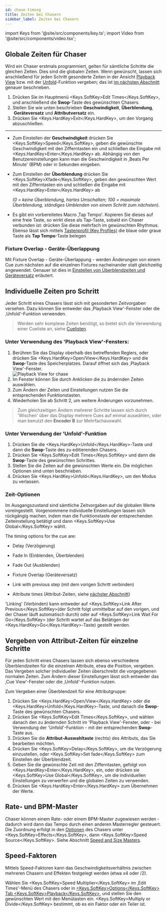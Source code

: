 ```yaml
---
id: chase-timing
title: Zeiten bei Chasern
sidebar_label: Zeiten bei Chasern
---
```


import Keys from '@site/src/components/key.ts';
import Video from '@site/src/components/video.tsx';

## Globale Zeiten für Chaser

Wird ein Chaser erstmals programmiert, gelten für sämtliche Schritte die
gleichen Zeiten. Dies sind die globalen Zeiten. Wenn gewünscht, lassen
sich anschließend für jeden Schritt gesonderte Zeiten in der Ansicht
[Playback View](editing-a-chase.md#einen-chaser-zum-editieren-öffnen) bzw. mit 
der [Unfold](editing-a-chase.md#ändern-eines-chasers-mit-der-unfold-funktion)-Funktion 
vergeben; das ist [im nächsten Abschnitt](#individuelle-zeiten-pro-schritt)
 genauer beschrieben.

1. Drücken Sie im Hauptmenü <Keys.SoftKey>Edit Times</Keys.SoftKey>, und anschließend die **Swop**-Taste des gewünschten Chasers.
2. Stellen Sie wie unten beschrieben **Geschwindigkeit**, **Überblendung**,
&nbsp;**Geräteversatz** und **Attributversatz** ein.
3. Drücken Sie <Keys.HardKey>Exit</Keys.HardKey>, um den Vorgang abzuschließen.

---

-   Zum Einstellen der **Geschwindigkeit** drücken Sie <Keys.SoftKey>Speed</Keys.SoftKey>, geben die
    gewünschte Geschwindigkeit mit den Zifferntasten ein und schließen
    die Eingabe mit <Keys.HardKey>Enter</Keys.HardKey> ab. Abhängig von den Benutzereinstellungen
    kann man die Geschwindigkeit in ‚Beats Per Minute' (BPM) oder in
    Sekunden eingeben.

-   Zum Einstellen der **Überblendung** drücken Sie <Keys.SoftKey>Xfade</Keys.SoftKey>, geben den
    gewünschten Wert mit den Zifferntasten ein und schließen die Eingabe
    mit <Keys.HardKey>Enter</Keys.HardKey> ab 
	
	*(0 = keine Überblendung, hartes Umschalten; 100 = maximale Überblendung, ständiges Umblenden von einem Schritt zum nächsten)*.

-   Es gibt ein vorbereitetes Macro ‚Tap Tempo'. Kopieren Sie dieses auf
    eine freie Taste, so wirkt diese als Tap-Taste, sobald ein Chaser
    verbunden ist: drücken Sie diese mehrfach im gewünschten Rhythmus.
    Ebenso lässt sich mittels [Tastenprofil (Key Profiles)](../system-settings/key-profiles.md) die blaue oder graue Taste
    als **Tap Tempo**-Taste belegen

### Fixture Overlap - Geräte-Überlappung

Mit Fixture Overlap - Geräte-Überlappung - werden Änderungen von einem 
Cue zum nächsten auf die einzelnen Fixtures nacheinander statt gleichzeitig 
angewendet. Genauer ist dies in [Einstellen von Überblendzeiten und Geräteversatz](../cues/cue-timing.md#einstellen-von-überblendzeiten-und-geräteversatz) erläutert.

## Individuelle Zeiten pro Schritt

Jeder Schritt eines Chasers lässt sich mit gesonderten Zeitvorgaben
versehen. Dazu können Sie entweder das ‚Playback View'-Fenster oder die
‚Unfold'-Funktion verwenden.

> Werden sehr komplexe Zeiten benötigt, so bietet sich die Verwendung einer Cueliste an, siehe [Cuelisten](../cue-lists.md).

### Unter Verwendung des 'Playback View'-Fensters:

1. Berühren Sie das Display oberhalb des betreffenden Reglers, oder drücken Sie <Keys.HardKey>Open/View</Keys.HardKey> und die **Swop**-Taste des Speicherplatzes. Darauf öffnet sich das ‚Playback View'-Fenster.<br/>
   ![Playback View for chase](/docs/images/Playback-View-for-chase.png)
2. Im Fenster können Sie durch Anklicken die zu ändernden Zeiten auswählen.
3. Zum Ändern der Zeiten und Einstellungen nutzen Sie die entsprechenden Funktionstasten.
4. Wiederholen Sie ab Schritt 2, um weitere Änderungen vorzunehmen.

> Zum gleichzeitigen Ändern mehrerer Schritte lassen sich durch
    'Wischen' über das Display mehrere Cues auf einmal auswählen, oder
    man benutzt den **Encoder B** zur Mehrfachauswahl.

### Unter Verwendung der 'Unfold'-Funktion

1. Drücken Sie die <Keys.HardKey>Unfold</Keys.HardKey>-Taste und dann die **Swop**-Taste des zu
editierenden Chasers.
2. Drücken Sie <Keys.SoftKey>Edit Times</Keys.SoftKey> und dann die **Swop**-Taste des
gewünschten Schrittes.
3. Stellen Sie die Zeiten auf die gewünschten Werte ein. Die möglichen
Optionen sind unten beschrieben.
4. Drücken Sie <Keys.HardKey>Unfold</Keys.HardKey>, um den Modus zu verlassen.

### Zeit-Optionen

Im Ausgangszustand sind sämtliche Zeitvorgaben auf die globalen Werte
voreingestellt. Vorgenommene individuelle Einstellungen lassen sich
rückgängig machen, indem man die Funktionstaste der entsprechenden
Zeiteinstellung betätigt und dann <Keys.SoftKey>Use Global</Keys.SoftKey> wählt.

The timing options for the cue are:

-   Delay (Verzögerung)

-   Fade In (Einblenden, Überblenden)

-   Fade Out (Ausblenden)

-   Fixture Overlap (Geräteversatz)

-   Link with previous step (mit dem vorigen Schritt verbinden)

-   Attribute times (Attribut-Zeiten, siehe [nächster Abschnitt](#vergeben-von-attribut-zeiten-für-einzelne-schritte))

'Linking' (Verbinden) kann entweder auf <Keys.SoftKey>Link After Previous</Keys.SoftKey>(der
Schritt folgt unmittelbar auf den vorigen, und der Chaser läuft
automatisch durch) oder auf <Keys.SoftKey>Link Wait For Go</Keys.SoftKey> (der Schritt wartet auf
das Betätigen der <Keys.HardKey>Go</Keys.HardKey>-Taste) gestellt werden.

## Vergeben von Attribut-Zeiten für einzelne Schritte

Für jeden Schritt eines Chasers lassen sich ebenso verschiedene
Überblendzeiten für die einzelnen Attribute, etwa die Position,
vergeben. Das Vergeben solcher individueller Zeiten überschreibt die
vorgegebenen normalen Zeiten. Zum Ändern dieser Einstellungen lässt sich
entweder das ‚Cue View'-Fenster oder die ‚Unfold'-Funktion nutzen.

Zum Vergeben einer Überblendzeit für eine Attributgruppe:

1. Drücken Sie <Keys.HardKey>Open/View</Keys.HardKey> oder die <Keys.HardKey>Unfold</Keys.HardKey>-Taste, und
danach die **Swop**-Taste des gewünschten Chasers.
2. Drücken Sie <Keys.SoftKey>Edit Times</Keys.SoftKey>, und wählen danach den zu ändernden
Schritt im 'Playback View'-Fenster, oder - bei Verwendung der
'Unfold'-Funktion - mit der entsprechenden **Swop**-Taste aus.
3. Drücken Sie die **Attribut-Auswahltaste** (rechts) des Attributs, das
Sie bearbeiten möchten.
4. Drücken Sie <Keys.SoftKey>Delay</Keys.SoftKey>, um die Verzögerung einzustellen, oder <Keys.SoftKey>Set
fade</Keys.SoftKey> zum Einstellen der Überblendzeit.
5. Geben Sie die gewünschte Zeit mit den Zifferntasten, gefolgt von
<Keys.HardKey>Enter</Keys.HardKey>, ein, oder drücken sie <Keys.SoftKey>Use Global</Keys.SoftKey>, um die individuellen
Einstellungen zu verwerfen und die globalen Zeiten zu verwenden.
6. Drücken Sie <Keys.HardKey>Enter</Keys.HardKey> zum Übernehmen der Werte.

## Rate- und BPM-Master

Chaser können einem Rate- oder einem BPM-Master zugewiesen werden -
dadurch wird dann das Tempo durch einen anderen Masterregler gesteuert.
Die Zuordnung erfolgt in den [Optionen](../cues/playback-options.md) des Chasers unter <Keys.SoftKey>Effects</Keys.SoftKey>, dann <Keys.SoftKey>Speed Source</Keys.SoftKey>. Siehe Abschnitt [Speed and Size Masters](../running-the-show/playback-controls.md#speed--und-size-master).

## Speed-Faktoren

Mittels Speed-Faktoren kann das Geschwindigkeitsverhältnis zwischen
mehreren Chasern und Effekten festgelegt werden (etwa x4 oder /2).

Wählen Sie <Keys.SoftKey>Speed Multiplier</Keys.SoftKey> im ‚Edit Times'-Menü des Chasers oder in
[<Keys.SoftKey>Options</Keys.SoftKey> Tab <Keys.SoftKey>Playback</Keys.SoftKey>](../cues/playback-options.md#speed-multiplier), und 
stellen Sie den gewünschten Wert mit den Menütasten ein. 
<Keys.SoftKey>Multiply or Divide</Keys.SoftKey> bestimmt, ob es ein Faktor oder ein Teiler ist.
